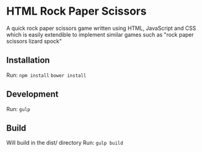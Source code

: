 # HTML Rock Paper Scissors
A quick rock paper scissors game written using HTML, JavaScript and CSS which is easily extendible to implement similar games such as "rock paper scissors lizard spock"
## Installation
Run:
`npm install`
`bower install`
## Development
Run:
`gulp`
## Build
Will build in the dist/ directory
Run:
`gulp build`
